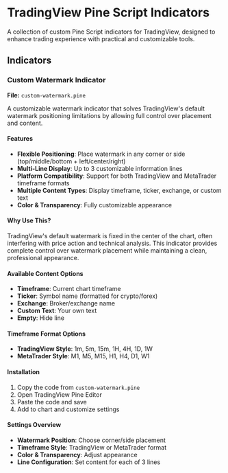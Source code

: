 # TradingView Pine Script Indicators

A collection of custom Pine Script indicators for TradingView, designed to enhance trading experience with practical and customizable tools.

## Indicators

### Custom Watermark Indicator

**File:** `custom-watermark.pine`

A customizable watermark indicator that solves TradingView's default watermark positioning limitations by allowing full control over placement and content.

#### Features

- **Flexible Positioning**: Place watermark in any corner or side (top/middle/bottom + left/center/right)
- **Multi-Line Display**: Up to 3 customizable information lines
- **Platform Compatibility**: Support for both TradingView and MetaTrader timeframe formats
- **Multiple Content Types**: Display timeframe, ticker, exchange, or custom text
- **Color & Transparency**: Fully customizable appearance

#### Why Use This?

TradingView's default watermark is fixed in the center of the chart, often interfering with price action and technical analysis. This indicator provides complete control over watermark placement while maintaining a clean, professional appearance.

#### Available Content Options

- **Timeframe**: Current chart timeframe
- **Ticker**: Symbol name (formatted for crypto/forex)
- **Exchange**: Broker/exchange name
- **Custom Text**: Your own text
- **Empty**: Hide line

#### Timeframe Format Options

- **TradingView Style**: 1m, 5m, 15m, 1H, 4H, 1D, 1W
- **MetaTrader Style**: M1, M5, M15, H1, H4, D1, W1

#### Installation

1. Copy the code from `custom-watermark.pine`
2. Open TradingView Pine Editor
3. Paste the code and save
4. Add to chart and customize settings

#### Settings Overview

- **Watermark Position**: Choose corner/side placement
- **Timeframe Style**: TradingView or MetaTrader format
- **Color & Transparency**: Adjust appearance
- **Line Configuration**: Set content for each of 3 lines
